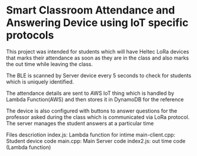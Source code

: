 # Smart Classroom Attendance and Answering Device using IoT specific protocols

This project was intended for students which will have Heltec LoRa devices that marks their attendance as soon as they are in the class and also 
marks the out time while leaving the class.

The BLE is scanned by Server device every 5 seconds to check for students which is uniquely identified.

The attendance details are sent to AWS IoT thing which is handled by Lambda Function(AWS) and then stores it in DynamoDB for the reference

The device is also configured with buttons to answer questions for the professor asked during the class which is communicated via LoRa protocol.
The server manages the student answers at a particular time 

Files descriotion
index.js: Lambda function for intime
main-client.cpp: Student device code
main.cpp: Main Server code
index2.js: out time code (Lambda function)

